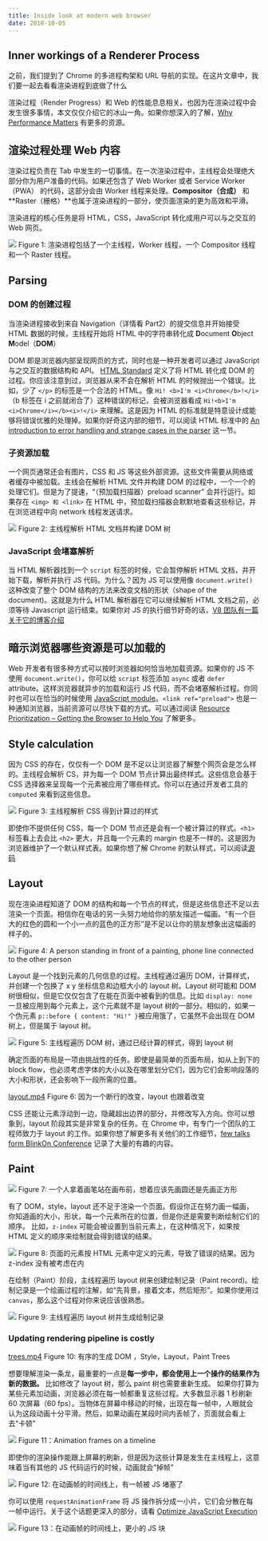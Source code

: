 ```yaml
---
title: Inside look at modern web browser
date: 2018-10-05
---
```


## Inner workings of a Renderer Process

之前，我们提到了 Chrome 的多进程构架和 URL 导航的实现。在这片文章中，我们要一起去看看渲染进程到底做了什么

渲染过程（Render Progress）和 Web 的性能息息相关。也因为在渲染过程中会发生很多事情，本文仅仅介绍它的冰山一角。如果你想深入的了解，[Why Performance Matters](https://developers.google.cn/web/fundamentals/performance/why-performance-matters/) 有更多的资源。

## 渲染过程处理 Web 内容

渲染过程负责在 Tab 中发生的一切事情。在一次渲染过程中，主线程会处理绝大部分你为用户准备的代码。如果还包含了 Web Worker 或者 Service Worker（PWA） 的代码，这部分会由 Worker 线程来处理。**Compositor（合成）** 和 **Raster（栅格）**也属于渲染进程的一部分，使页面渲染的更为高效和平滑。

渲染进程的核心任务是将 HTML，CSS，JavaScript 转化成用户可以与之交互的 Web 网页。

![](../resource/part3/renderer.png)
Figure 1: 渲染进程包括了一个主线程，Worker 线程，一个 Compositor 线程 和一个 Raster 线程。

## Parsing

### DOM 的创建过程

当渲染进程接收到来自 Navigation（详情看 Part2）的提交信息并开始接受 HTML 数据的时候，主线程开始将 HTML 中的字符串转化成 **D**ocument **O**bject **M**odel（**DOM**）

DOM 即是浏览器内部呈现网页的方式，同时也是一种开发者可以通过 JavaScript 与之交互的数据结构和 API。
[HTML Standard](https://html.spec.whatwg.org/) 定义了将 HTML 转化成 DOM 的过程。你应该注意到过，浏览器从来不会在解析 HTML 的时候抛出一个错误。比如，少了 `</p>` 的标签是一个合法的 HTML。像 `Hi! <b>I'm <i>Chrome</b>!</i>` （b 标签在 i 之前就闭合了）这种错误的标记，会被浏览器看成 `Hi!<b>I'm <i>Chrome</i></b><i>!</i>` 来理解。这是因为 HTML 的标准就是特意设计成能够将错误优雅的处理掉。如果你好奇这内部的细节，可以阅读 HTML 标准中的 [An introduction to error handling and strange cases in the parser](https://html.spec.whatwg.org/multipage/parsing.html#an-introduction-to-error-handling-and-strange-cases-in-the-parser) 这一节。

### 子资源加载

一个网页通常还会有图片，CSS 和 JS 等这些外部资源。这些文件需要从网络或者缓存中被加载。主线会在解析 HTML 文件并构建 DOM 的过程中，一个一个的处理它们。但是为了提速，“（预加载扫描器）preload scanner” 会并行运行。如果存在 `<img> 和 <link>` 在 HTML 中，预加载扫描器会默默地查看这些标记，并在浏览进程中向 network 线程发送请求。

![](../resource/part3/dom.png)
Figure 2: 主线程解析 HTML 文档并构建 DOM 树

### JavaScript 会堵塞解析

当 HTML 解析器找到一个 `script` 标签的时候，它会暂停解析 HTML 文档，并开始下载，解析并执行 JS 代码。为什么？因为 JS 可以使用像 `document.write()` 这种改变了整个 DOM 结构的方法来改变文档的形状（shape of the document)。这就是为什么 HTML 解析器在它可以继续解析 HTML 文档之前，必须等待 Javascript 运行结束。如果你对 JS 的执行细节好奇的话，[V8 团队有一篇关于它的博客介绍](https://mathiasbynens.be/notes/shapes-ics)

## 暗示浏览器哪些资源是可以加载的

Web 开发者有很多种方式可以按时浏览器如何恰当地加载资源。如果你的 JS 不使用 `document.write()`，你可以给 `script` 标签添加 `async` 或者 `defer` attribute。这样浏览器就异步的加载和运行 JS 代码，而不会堵塞解析过程。你同时也可以在恰当的时候使用 [JavaScript module](https://developers.google.cn/web/fundamentals/primers/modules)。`<link ref="preload">` 也是一种通知浏览器，当前资源可以尽快下载的方式。可以通过阅读 [Resource Prioritization – Getting the Browser to Help You](https://developers.google.cn/web/fundamentals/performance/resource-prioritization) 了解更多。

## Style calculation

因为 CSS 的存在，仅仅有一个 DOM 是不足以让浏览器了解整个网页会是怎么样的。主线程会解析 CS，并为每一个 DOM 节点计算出最终样式。这些信息会基于 CSS 选择器来呈现每一个元素被应用了哪些样式。你可以在通过开发者工具的 `computed` 来看到这些信息。

![](../resource/part3/computedstyle.png)
Figure 3: 主线程解析 CSS 得到计算过的样式

即使你不提供任何 CSS，每一个 DOM 节点还是会有一个被计算过的样式。`<h1>` 标签看上去会比 `<h2>` 更大，并且每一个元素的 margin 也是不一样的。这是因为浏览器维护了一个默认样式表。如果你想了解 Chrome 的默认样式，可以阅读[源码](https://cs.chromium.org/chromium/src/third_party/blink/renderer/core/css/html.css)

## Layout

现在渲染进程知道了 DOM 的结构和每一个节点的样式，但是这些信息还不足以去渲染一个页面。相信你在电话的另一头努力地给你的朋友描述一幅画。“有一个巨大的红色的圆和一个小一点的蓝色的正方形”是不足以让你的朋友想象出这幅画的样子的。

![](../resource/part3/tellgame.png)
Figure 4: A person standing in front of a painting, phone line connected to the other person

Layout 是一个找到元素的几何信息的过程。主线程通过遍历 DOM，计算样式，并创建一个包换了 x y 坐标信息和边框大小的 layout 树。Layout 树可能和 DOM 树很相似，但是它仅仅包含了在能在页面中被看到的信息。比如 `display: none` 一旦被应用到每个元素上，这个元素就不是 layout 树的一部分。相似的，如果一个伪元素 `p::before { content: "Hi!" }`被应用饿了，它虽然不会出现在 DOM 树上，但是属于 layout 树。

![](../resource/part3/layout.png)
Figure 5: 主线程遍历 DOM 树，通过已经计算的样式，得到 layout 树

确定页面的布局是一项由挑战性的任务。即使是最简单的页面布局，如从上到下的 block flow，也必须考虑字体的大小以及在哪里划分它们，因为它们会影响段落的大小和形状，还会影响下一段所需的位置。

<a href='../resource/part3/layout.mp4'>layout.mp4</a>
Figure 6: 因为一个断行的改变，layout 也跟着改变

CSS 还能让元素浮动到一边，隐藏超出边界的部分，并修改写入方向。你可以想象到，layout 阶段其实是非常复杂的任务。在 Chrome 中，有专门一个团队的工程师致力于 layout 的工作。如果你想了解更多有关他们的工作细节，[few talks form BlinkOn Conference](https://www.youtube.com/watch?v=Y5Xa4H2wtVA) 记录了大量的有趣的内容。

## Paint

![](../resource/part3/drawgame.png)
Figure 7: 一个人拿着画笔站在画布前，想着应该先画圆还是先画正方形

有了 DOM，style，layout 还不足于渲染一个页面。假设你正在努力画一幅画，你知道画的大小，形状，每一个元素所在的位置，但是你还是需要判断绘制它们的顺序。
比如，`z-index` 可能会被设置到当前元素上，在这种情况下，如果按 HTML 定义的顺序来绘制就会得到错误的结果。

![](../resource/part3/zindex.png)
Figure 8: 页面的元素按 HTML 元素中定义的元素，导致了错误的结果。因为 z-index 没有被考虑在内

在绘制（Paint）阶段，主线程遍历 layout 树来创建绘制记录（Paint record)。绘制记录是一个绘画过程的注解，如“先背景，接着文本，然后矩形”。如果你使用过 `canvas`，那么这个过程对你来说应该很熟悉。

![](../resource/part3/paint.png)
Figure 9: 主线程遍历 layout 树并生成绘制记录

### Updating rendering pipeline is costly

<a href='../resource/part3/trees.mp4'>trees.mp4</a>
Figure 10: 有序的生成 DOM ，Style，Layout，Paint Trees

想要理解渲染一条龙，最重要的一点是**每一步中，都会使用上一个操作的结果作为新的数据。** 比如修改了 layout 树，那么 paint 树也需要重新生成。
如果你打算为某些元素加动画，浏览器必须在每一帧都重复这些过程。大多数显示器 1 秒刷新 60 次屏幕（60 fps）。当物体在屏幕中移动的时候，出现在每一帧中，人眼就会认为这段动画十分平滑。然后，如果动画在某段时间内丢帧了，页面就会看上去“卡顿”

![](../resource/part3/pagejank1.png)
Figure 11：Animation frames on a timeline

即使你的渲染操作能跟上屏幕的刷新，但是因为这些计算是发生在主线程上，这意味着当有其他的 JS 代码运行的时候，动画就会“掉帧”

![](../resource/part3/pagejank2.png)
Figure 12: 在动画帧的时间线上，有一帧被 JS 堵塞了

你可以使用 `requestAnimationFrame` 将 JS 操作拆分成一小片，它们会分散在每一帧中运行。关于这个话题更深入的部分，请看 [Optimize JavaScript Execution](https://developers.google.cn/web/fundamentals/performance/rendering/optimize-javascript-execution)

![](../resource/part3/raf.png)
Figure 13：在动画帧的时间线上，更小的 JS 块
